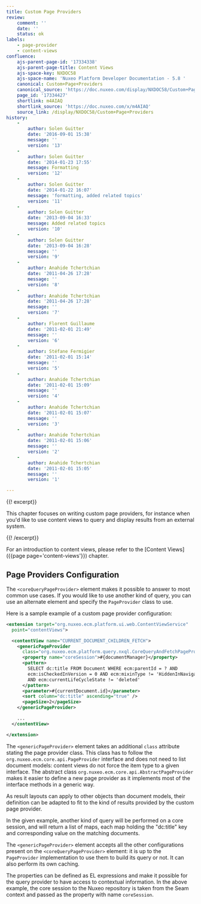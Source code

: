 ```yaml
---
title: Custom Page Providers
review:
    comment: ''
    date: ''
    status: ok
labels:
    - page-provider
    - content-views
confluence:
    ajs-parent-page-id: '17334338'
    ajs-parent-page-title: Content Views
    ajs-space-key: NXDOC58
    ajs-space-name: 'Nuxeo Platform Developer Documentation - 5.8 '
    canonical: Custom+Page+Providers
    canonical_source: 'https://doc.nuxeo.com/display/NXDOC58/Custom+Page+Providers'
    page_id: '17334427'
    shortlink: m4AIAQ
    shortlink_source: 'https://doc.nuxeo.com/x/m4AIAQ'
    source_link: /display/NXDOC58/Custom+Page+Providers
history:
    - 
        author: Solen Guitter
        date: '2016-09-01 15:38'
        message: ''
        version: '13'
    - 
        author: Solen Guitter
        date: '2014-01-23 17:55'
        message: Formatting
        version: '12'
    - 
        author: Solen Guitter
        date: '2014-01-22 16:07'
        message: 'formatting, added related topics'
        version: '11'
    - 
        author: Solen Guitter
        date: '2013-09-04 16:33'
        message: Added related topics
        version: '10'
    - 
        author: Solen Guitter
        date: '2013-09-04 16:28'
        message: ''
        version: '9'
    - 
        author: Anahide Tchertchian
        date: '2011-04-26 17:28'
        message: ''
        version: '8'
    - 
        author: Anahide Tchertchian
        date: '2011-04-26 17:28'
        message: ''
        version: '7'
    - 
        author: Florent Guillaume
        date: '2011-02-01 21:49'
        message: ''
        version: '6'
    - 
        author: Stéfane Fermigier
        date: '2011-02-01 15:14'
        message: ''
        version: '5'
    - 
        author: Anahide Tchertchian
        date: '2011-02-01 15:09'
        message: ''
        version: '4'
    - 
        author: Anahide Tchertchian
        date: '2011-02-01 15:07'
        message: ''
        version: '3'
    - 
        author: Anahide Tchertchian
        date: '2011-02-01 15:06'
        message: ''
        version: '2'
    - 
        author: Anahide Tchertchian
        date: '2011-02-01 15:05'
        message: ''
        version: '1'

---
```

{{! excerpt}}

This chapter focuses on writing custom page providers, for instance when you'd like to use content views to query and display results from an external system.

{{! /excerpt}}

For an introduction to content views, please refer to the [Content Views]({{page page='content-views'}}) chapter.

## Page Providers Configuration

The `<coreQueryPageProvider>` element makes it possible to answer to most common use cases. If you would like to use another kind of query, you can use an alternate element and specify the `PageProvider` class to use.

Here is a sample example of a custom page provider configuration:

```xml
<extension target="org.nuxeo.ecm.platform.ui.web.ContentViewService"
  point="contentViews">

  <contentView name="CURRENT_DOCUMENT_CHILDREN_FETCH">
    <genericPageProvider
      class="org.nuxeo.ecm.platform.query.nxql.CoreQueryAndFetchPageProvider">
      <property name="coreSession">#{documentManager}</property>
      <pattern>
        SELECT dc:title FROM Document WHERE ecm:parentId = ? AND
        ecm:isCheckedInVersion = 0 AND ecm:mixinType != 'HiddenInNavigation'
        AND ecm:currentLifeCycleState != 'deleted'
      </pattern>
      <parameter>#{currentDocument.id}</parameter>
      <sort column="dc:title" ascending="true" />
      <pageSize>2</pageSize>
    </genericPageProvider>

    ...
  </contentView>

</extension>

```

The `<genericPageProvider>` element takes an additional `class` attribute stating the page provider class. This class has to follow the `org.nuxeo.ecm.core.api.PageProvider` interface and does not need to list document models: content views do not force the item type to a given interface. The abstract class `org.nuxeo.ecm.core.api.AbstractPageProvider` makes it easier to define a new page provider as it implements most of the interface methods in a generic way.

As result layouts can apply to other objects than document models, their definition can be adapted to fit to the kind of results provided by the custom page provider.

In the given example, another kind of query will be performed on a core session, and will return a list of maps, each map holding the "dc:title" key and corresponding value on the matching documents.

The `<genericPageProvider>` element accepts all the other configurations present on the `<coreQueryPageProvider>` element: it is up to the `PageProvider` implementation to use them to build its query or not. It can also perform its own caching.

The properties can be defined as EL expressions and make it possible for the query provider to have access to contextual information. In the above example, the core session to the Nuxeo repository is taken from the Seam context and passed as the property with name `coreSession`.

&nbsp;
